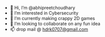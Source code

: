 - 👋 Hi, I’m @abhipreetchoudhary
- 👀 I’m interested in Cybersecurity
- 🌱 I’m currently making crappy 2D games
- 💞️ I’m looking to collaborate on any fun idea 
- 📫 drop mail @ hdrk0707@gmail.com

